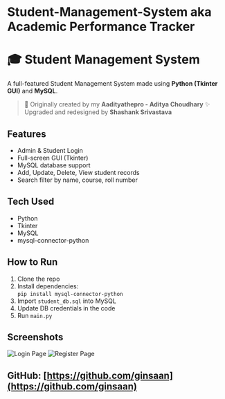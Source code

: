 # Student-Management-System aka Academic Performance Tracker 
# 🎓 Student Management System 

A full-featured Student Management System made using **Python (Tkinter GUI)** and **MySQL**.

> 🔧 Originally created by my **Aadityathepro - Aditya Choudhary**
> ✨ Upgraded and redesigned by **Shashank Srivastava**

## Features

- Admin & Student Login
- Full-screen GUI (Tkinter)
- MySQL database support
- Add, Update, Delete, View student records
- Search filter by name, course, roll number

## Tech Used
- Python  
- Tkinter  
- MySQL  
- mysql-connector-python  

## How to Run
1. Clone the repo  
2. Install dependencies:  
   `pip install mysql-connector-python`  
3. Import `student_db.sql` into MySQL  
4. Update DB credentials in the code  
5. Run `main.py`

## Screenshots
![Login Page](https://github.com/user-attachments/assets/61604e90-7757-4a06-9522-b563d72e989c)
![Register Page](https://github.com/user-attachments/assets/68e068d3-25cb-4937-bca4-5495560bace3)

## GitHub: [https://github.com/ginsaan](https://github.com/ginsaan)
